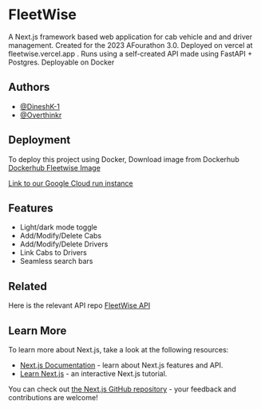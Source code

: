 # FleetWise

A Next.js framework based web application for cab vehicle and and driver management. Created for the 2023 AFourathon 3.0. Deployed on vercel at fleetwise.vercel.app . Runs using a self-created API made using FastAPI + Postgres. Deployable on Docker


## Authors

- [@DineshK-1](https://www.github.com/DineshK-1)
- [@Overthinkr](https://www.github.com/Overthinkr)

## Deployment

To deploy this project using Docker, Download image from Dockerhub 
[Dockerhub Fleetwise Image](https://hub.docker.com/r/dinesheth/fleetwise)

[Link to our Google Cloud run instance](https://fleetwise-wtuutl2vtq-el.a.run.app)

## Features

- Light/dark mode toggle
- Add/Modify/Delete Cabs
- Add/Modify/Delete Drivers
- Link Cabs to Drivers
- Seamless search bars



## Related

Here is the relevant API repo [FleetWise API](https://github.com/DineshK-1/fleet-wise-api)


## Learn More

To learn more about Next.js, take a look at the following resources:

- [Next.js Documentation](https://nextjs.org/docs) - learn about Next.js features and API.
- [Learn Next.js](https://nextjs.org/learn) - an interactive Next.js tutorial.

You can check out [the Next.js GitHub repository](https://github.com/vercel/next.js/) - your feedback and contributions are welcome!
